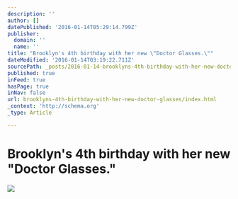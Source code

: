 ```yaml
---
description: ''
author: []
datePublished: '2016-01-14T05:29:14.799Z'
publisher:
  domain: ''
  name: ''
title: "Brooklyn's 4th birthday with her new \"Doctor Glasses.\""
dateModified: '2016-01-14T03:19:22.711Z'
sourcePath: _posts/2016-01-14-brooklyns-4th-birthday-with-her-new-doctor-glasses.md
published: true
inFeed: true
hasPage: true
inNav: false
url: brooklyns-4th-birthday-with-her-new-doctor-glasses/index.html
_context: 'http://schema.org'
_type: Article

---
```

# Brooklyn's 4th birthday with her new "Doctor Glasses."
![](https://the-grid-user-content.s3-us-west-2.amazonaws.com/403a02a4-3e78-42c9-b2b3-1eb8e6b55bf5.png)